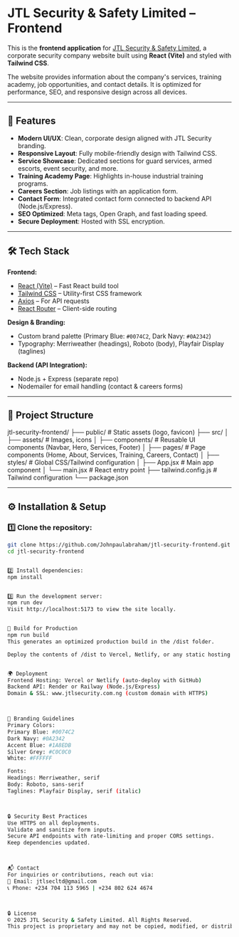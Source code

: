 # JTL Security & Safety Limited – Frontend

This is the **frontend application** for
[JTL Security & Safety Limited](https://jtlsecurity.com.ng), a corporate
security company website built using **React (Vite)** and styled with **Tailwind
CSS**.

The website provides information about the company's services, training academy,
job opportunities, and contact details. It is optimized for performance, SEO,
and responsive design across all devices.

---

## 🚀 Features

- **Modern UI/UX**: Clean, corporate design aligned with JTL Security branding.
- **Responsive Layout**: Fully mobile-friendly design with Tailwind CSS.
- **Service Showcase**: Dedicated sections for guard services, armed escorts,
  event security, and more.
- **Training Academy Page**: Highlights in-house industrial training programs.
- **Careers Section**: Job listings with an application form.
- **Contact Form**: Integrated contact form connected to backend API
  (Node.js/Express).
- **SEO Optimized**: Meta tags, Open Graph, and fast loading speed.
- **Secure Deployment**: Hosted with SSL encryption.

---

## 🛠 Tech Stack

**Frontend:**

- [React (Vite)](https://vitejs.dev/) – Fast React build tool
- [Tailwind CSS](https://tailwindcss.com/) – Utility-first CSS framework
- [Axios](https://axios-http.com/) – For API requests
- [React Router](https://reactrouter.com/) – Client-side routing

**Design & Branding:**

- Custom brand palette (Primary Blue: `#0074C2`, Dark Navy: `#0A2342`)
- Typography: Merriweather (headings), Roboto (body), Playfair Display
  (taglines)

**Backend (API Integration):**

- Node.js + Express (separate repo)
- Nodemailer for email handling (contact & careers forms)

---

## 📂 Project Structure

jtl-security-frontend/ ├── public/ # Static assets (logo, favicon) ├── src/ │
├── assets/ # Images, icons │ ├── components/ # Reusable UI components (Navbar,
Hero, Services, Footer) │ ├── pages/ # Page components (Home, About, Services,
Training, Careers, Contact) │ ├── styles/ # Global CSS/Tailwind configuration │
├── App.jsx # Main app component │ └── main.jsx # React entry point ├──
tailwind.config.js # Tailwind configuration └── package.json

---

## ⚙️ Installation & Setup

### 1️⃣ Clone the repository:

```bash
git clone https://github.com/Johnpaulabraham/jtl-security-frontend.git
cd jtl-security-frontend


2️⃣ Install dependencies:
npm install


3️⃣ Run the development server:
npm run dev
Visit http://localhost:5173 to view the site locally.


🔧 Build for Production
npm run build
This generates an optimized production build in the /dist folder.

Deploy the contents of /dist to Vercel, Netlify, or any static hosting provider.


🌍 Deployment
Frontend Hosting: Vercel or Netlify (auto-deploy with GitHub)
Backend API: Render or Railway (Node.js/Express)
Domain & SSL: www.jtlsecurity.com.ng (custom domain with HTTPS)



📌 Branding Guidelines
Primary Colors:
Primary Blue: #0074C2
Dark Navy: #0A2342
Accent Blue: #1A8EDB
Silver Grey: #C0C0C0
White: #FFFFFF

Fonts:
Headings: Merriweather, serif
Body: Roboto, sans-serif
Taglines: Playfair Display, serif (italic)



🔒 Security Best Practices
Use HTTPS on all deployments.
Validate and sanitize form inputs.
Secure API endpoints with rate-limiting and proper CORS settings.
Keep dependencies updated.



📬 Contact
For inquiries or contributions, reach out via:
📧 Email: jtlsecltd@gmail.com
📞 Phone: +234 704 113 5965 | +234 802 624 4674



🔒 License
© 2025 JTL Security & Safety Limited. All Rights Reserved.
This project is proprietary and may not be copied, modified, or distributed without explicit written permission from JTL Security & Safety Limited. Unauthorized use or reproduction of this code or design is strictly prohibited.
```
